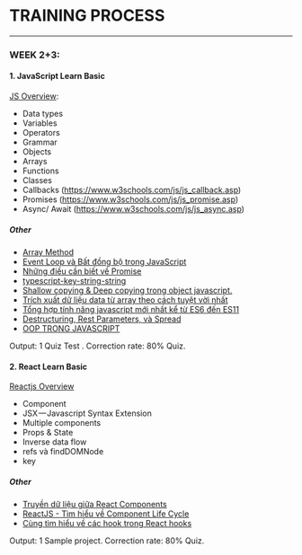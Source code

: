 # TRAINING PROCESS

---

### WEEK 2+3:

#### 1. JavaScript Learn Basic

[JS Overview](https://developer.mozilla.org/en-US/docs/Web/JavaScript/Language_Overview):

- Data types
- Variables
- Operators
- Grammar
- Objects
- Arrays
- Functions
- Classes
- Callbacks (https://www.w3schools.com/js/js_callback.asp)
- Promises (https://www.w3schools.com/js/js_promise.asp)
- Async/ Await (https://www.w3schools.com/js/js_async.asp)

##### Other

- [Array Method](https://developer.mozilla.org/en-US/docs/Web/JavaScript/Reference/Global_Objects/Array)
- [Event Loop và Bất đồng bộ trong JavaScript](https://nodejs.vn/topic/2399/event-loop-va-bat-dong-bo-trong-javascript/1)
- [Những điều cần biết về Promise](https://viblo.asia/p/nhung-dieu-can-biet-ve-promise-javascript-bJzKmJwEZ9N)
- [typescript-key-string-string](https://viblo.asia/p/javascript-style-guide-and-coding-conventions-924lJqVmZPM)
- [Shallow copying & Deep copying trong object javascript.](https://anonystick.com/blog-developer/phong-van-su-khac-nhau-giua-shallow-copying-va-deep-copying-trong-object-javascript-2019112823755023)
- [Trích xuất dữ liệu data từ array theo cách tuyệt vời nhất](https://anonystick.com/blog-developer/trich-xuat-du-lieu-data-tu-array-theo-cach-tuyet-voi-nhat-2021061972779248)
- [Tổng hợp tính năng javascript mới nhất kể từ ES6 đến ES11](https://anonystick.com/blog-developer/tong-hop-tinh-nang-javascript-moi-nhat-ke-tu-es6-den-es11-2019120577967801)
- [Destructuring, Rest Parameters, và Spread](https://anonystick.com/blog-developer/giai-thich-ve-destructuring-rest-parameters-va-spread-syntax-trong-javascript-2020051980035339)
- [OOP TRONG JAVASCRIPT](https://toidicodedao.com/2016/02/23/series-javascript-sida-oop-trong-javascript/)

Output: 1 Quiz Test . 
Correction rate: 80% Quiz.

#### 2. React Learn Basic

[Reactjs Overview](https://topdev.vn/blog/hoc-reactjs-trong-15-phut/)

- Component
- JSX — Javascript Syntax Extension
- Multiple components
- Props & State
- Inverse data flow
- refs và findDOMNode
- key

##### Other

- [Truyền dữ liệu giữa React Components](https://techmaster.vn/posts/35611/truyen-du-lieu-giua-react-components)
- [ReactJS - Tìm hiểu về Component Life Cycle](https://viblo.asia/p/reactjs-tim-hieu-ve-component-life-cycle-naQZRw4Plvx)
- [Cùng tìm hiểu về các hook trong React hooks](https://viblo.asia/p/cung-tim-hieu-ve-cac-hook-trong-react-hooks-Ljy5VYgjlra)

Output: 1 Sample project.
Correction rate: 80% Quiz.
